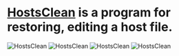 # [HostsClean](https://sourceforge.net/projects/hostsclean/) is a program for restoring, editing a host file.
![HostsClean](https://avatars.mds.yandex.net/get-pdb/1519478/cec6ea21-dc60-48d7-8e1b-8945b16c3f45/s1200)
![HostsClean](https://avatars.mds.yandex.net/get-pdb/1906811/66d01d72-b192-4713-b6ab-f735d7fb4eaa/s1200)
![HostsClean](https://avatars.mds.yandex.net/get-pdb/1906262/98a655a3-09fa-4e99-b312-840df024a3b4/s1200)
![HostsClean](https://avatars.mds.yandex.net/get-pdb/1720502/9e5ac67e-cc2d-4be9-be4b-6a42f35df9d2/s1200)

